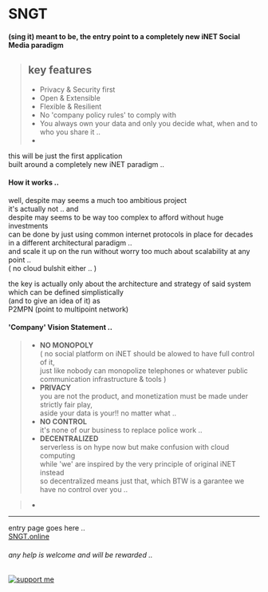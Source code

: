 # SNGT
#### (sing it) meant to be, the entry point to a completely new iNET Social Media paradigm 
> ## key features
> - Privacy & Security first
> - Open & Extensible  
> - Flexible & Resilient
> - No 'company policy rules' to comply with
> - You always own your data and only you decide what, when and to who you share it ..
> -

this will be just the first application   
 built around a completely new iNET paradigm ..

#### How it works ..
well, despite may seems a much too ambitious project  
it's actually not .. and  
despite may seems to be way too complex to afford without huge investments   
can be done by just using common internet protocols in place for decades  
in a different architectural paradigm ..  
and scale it up on the run  without worry too much about scalability at any point ..  
( no cloud bulshit either .. )

the key is actually
only about the architecture and strategy of said system  
which can be defined simplistically  
(and to give an idea of it) as  
P2MPN (point to multipoint network)
  
#### 'Company' Vision Statement ..
>- **NO MONOPOLY**    
   ( no social platform on iNET should be alowed to have full control of it,  
     just like nobody can monopolize telephones or whatever public communication infrastructure & tools )
>- **PRIVACY**  
   you are not the product, and monetization must be made under strictly fair play,  
   aside your data is your!! no matter what ..
>- **NO CONTROL**  
   it's none of our business to replace police work ..  
>- **DECENTRALIZED**  
   serverless is on hype now but make confusion with cloud computing  
   while 'we' are inspired by the very principle of original iNET instead  
   so decentralized means just that, which BTW is a garantee we have no control over you ..  
   
>- 
* * *
entry page goes here ..  
[SNGT.online](https://www.sngt.online/)

###### any help is welcome and will be rewarded ..
 
[![support me](https://cdn.ko-fi.com/cdn/kofi2.png)](https://ko-fi.com/I2I73SYCI)
